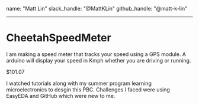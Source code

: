 name: "Matt Lin"
slack_handle: "@MattKLin"
github_handle: "@matt-k-lin"

---

# CheetahSpeedMeter

<!-- Describe your board in 2-3 sentences. What are you making? What will it do? -->
I am making a speed meter that tracks your speed using a GPS module. A arduino will display your speed in Kmph whether you are driving or running. 

<!-- How much is it going to cost? -->

$101.07

<!-- Tell us a little bit about your design process. What were some challenges? What helped? ***Totally optional*** -->

I watched tutorials along with my summer program learning microelectronics to desgin this PBC. Challenges I faced were using EasyEDA and GitHub which were new to me. 
